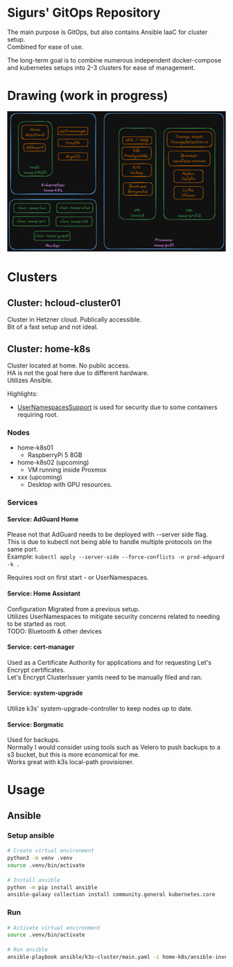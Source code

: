 # Sigurs' GitOps Repository
The main purpose is GitOps, but also contains Ansible IaaC for cluster setup.<br>
Combined for ease of use.

The long-term goal is to combine numerous independent docker-compose and kubernetes setups into 2-3 clusters for ease of management.

# Drawing (work in progress)
![](assets/drawing.png)

# Clusters

## Cluster: hcloud-cluster01
Cluster in Hetzner cloud. Publically accessible.<br>
Bit of a fast setup and not ideal.

## Cluster: home-k8s
Cluster located at home. No public access.<br>
HA is not the goal here due to different hardware.<br>
Utilizes Ansible.

Highlights:
- [UserNamespacesSupport](https://kubernetes.io/docs/tasks/configure-pod-container/user-namespaces/) is used for security due to some containers requiring root.

### Nodes
- home-k8s01
    - RaspberryPi 5 8GB
- home-k8s02 (upcoming)
    - VM running inside Proxmox
- xxx (upcoming)
    - Desktop with GPU resources.

### Services
#### Service:  AdGuard Home
Please not that AdGuard needs to be deployed with --server side flag.<br>
This is due to kubectl not being able to handle multiple protocols on the same port.<br>
Example: `kubectl apply --server-side --force-conflicts -n prod-adguard -k .`

Requires root on first start - or UserNamespaces.


#### Service:  Home Assistant
Configuration Migrated from a previous setup.<br>
Utilizes UserNamespaces to mitigate security concerns related to needing to be started as root.<br>
TODO: Bluetooth & other devices

#### Service: cert-manager
Used as a Certificate Authority for applications and for requesting Let's Encrypt certificates. <br>
Let's Encrypt ClusterIssuer yamls need to be manually filed and ran.

#### Service: system-upgrade
Utilize k3s' system-upgrade-controller to keep nodes up to date.

#### Service: Borgmatic
Used for backups.<br>
Normally I would consider using tools such as Velero to push backups to a s3 bucket, but this is more economical for me. <br>
Works great with k3s local-path provisioner.




# Usage
## Ansible

### Setup ansible
```bash
# Create virtual environment
python3 -m venv .venv
source .venv/bin/activate

# Install ansible
python -m pip install ansible
ansible-galaxy collection install community.general kubernetes.core
```

### Run

```bash
# Activate virtual environment
source .venv/bin/activate

# Run ansible
ansible-playbook ansible/k3s-cluster/main.yaml -i home-k8s/ansible-inventory.yaml
```
